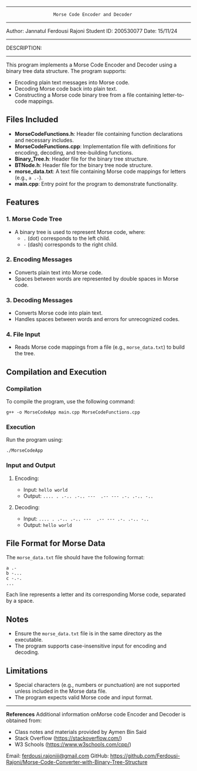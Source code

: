 *************************************************************
                      Morse Code Encoder and Decoder
*************************************************************

Author: Jannatul Ferdousi Rajoni
Student ID: 200530077
Date: 15/11/24

*************************************************************
DESCRIPTION:
*************************************************************
This program implements a Morse Code Encoder and Decoder using a binary tree data structure. The program supports:
- Encoding plain text messages into Morse code.
- Decoding Morse code back into plain text.
- Constructing a Morse code binary tree from a file containing letter-to-code mappings.

## Files Included
- **MorseCodeFunctions.h**: Header file containing function declarations and necessary includes.
- **MorseCodeFunctions.cpp**: Implementation file with definitions for encoding, decoding, and tree-building functions.
- **Binary_Tree.h**: Header file for the binary tree structure.
- **BTNode.h**: Header file for the binary tree node structure.
- **morse_data.txt**: A text file containing Morse code mappings for letters (e.g., `a .-`).
- **main.cpp**: Entry point for the program to demonstrate functionality.

## Features
### 1. Morse Code Tree
- A binary tree is used to represent Morse code, where:
  - `.` (dot) corresponds to the left child.
  - `-` (dash) corresponds to the right child.

### 2. Encoding Messages
- Converts plain text into Morse code.
- Spaces between words are represented by double spaces in Morse code.

### 3. Decoding Messages
- Converts Morse code into plain text.
- Handles spaces between words and errors for unrecognized codes.

### 4. File Input
- Reads Morse code mappings from a file (e.g., `morse_data.txt`) to build the tree.

## Compilation and Execution
### Compilation
To compile the program, use the following command:
```
g++ -o MorseCodeApp main.cpp MorseCodeFunctions.cpp
```

### Execution
Run the program using:
```
./MorseCodeApp
```

###  Input and Output
1. Encoding:
   - Input: `hello world`
   - Output: `.... . .-.. .-.. ---  .-- --- .-. .-.. -..`

2. Decoding:
   - Input: `.... . .-.. .-.. ---  .-- --- .-. .-.. -..`
   - Output: `hello world`

## File Format for Morse Data
The `morse_data.txt` file should have the following format:
```
a .-
b -...
c -.-.
...
```
Each line represents a letter and its corresponding Morse code, separated by a space.

## Notes
- Ensure the `morse_data.txt` file is in the same directory as the executable.
- The program supports case-insensitive input for encoding and decoding.

## Limitations
- Special characters (e.g., numbers or punctuation) are not supported unless included in the Morse data file.
- The program expects valid Morse code and input format.

*************************************************************
**References**
Additional information onMorse code Encoder and Decoder is obtained from:
- Class notes and materials provided by Aymen Bin Said
- Stack Overflow (https://stackoverflow.com/)
- W3 Schools (https://www.w3schools.com/cpp/)

Email: ferdousi.rajoniii@gmail.com
GitHub: https://github.com/Ferdousi-Rajoni/Morse-Code-Converter-with-Binary-Tree-Structure

